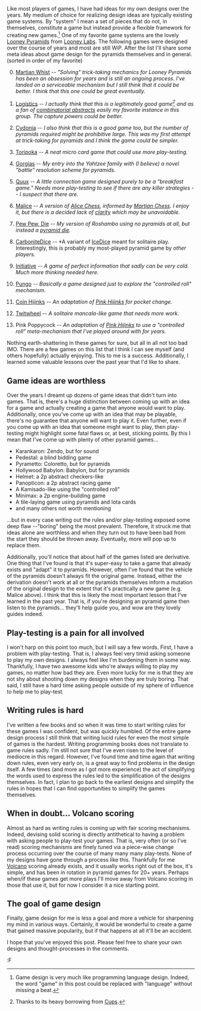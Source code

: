 Like most players of games, I have had ideas for my own designs over the years. My medium of choice for realizing design ideas are typically existing game systems. By "system" I mean a set of pieces that do not, in themselves, constitute a game but instead provide a flexible framework for creating new games.[^langdev] One of my favorite game systems are the lovely [Looney Pyramids](https://www.looneylabs.com/pyramids-home) from [Looney Labs](https://www.looneylabs.com/). The following games were designed over the course of years and most are still WiP. After the list I'll share some meta ideas about game design for the pyramids themselves and in general. (sorted in order of my favorite)

[^langdev]: Game design is very much like programming language design. Indeed, the word "game" in this post could be replaced with "language" without missing a beat.

 0. [Martian Whist](http://www.fogus.me/fun/spiel/martian-whist/index.html) -- *"Solving" trick-taking mechanics for Looney Pyramids has been an obsession for years and is still an ongoing process. I've landed on a serviceable mechanism but I still think that it could  be better. I think that this one could be great eventually.*

 1. [Logistics][l1] -- *I actually think that this is a legitimately good game[^c] and as a fan of [combinatorial abstracts](https://en.wikipedia.org/wiki/Abstract_strategy_game) easily my favorite instance in this group. The capture powers could be better.*

 2. [Cydonia][l2] -- *I also think that this is a good game too, but the number of pyramids required might be prohibitive large. This was my first attempt at trick-taking for pyramids and I think the game could be simpler.*
	
 3. [Toripoka][l3] -- *A neat micro card game that could use more play-testing.*

 4. [Gorgias][l4] -- *My entry into the Yahtzee family with (I believe) a novel "battle" resolution scheme for pyramids.*
	
 5. [Quux][l5] -- *A little connection game designed purely to be a "breakfast game." Needs more play-testing to see if there are any killer strategies -- I suspect that there are.*
 
 6. [Malice][l6] -- *A version of [Alice Chess](https://en.wikipedia.org/wiki/Alice_chess), informed by [Martian Chess](https://www.looneylabs.com/rules/martian-chess).  I enjoy it, but there is a decided lack of [clarity][lc] which may be unavoidable.*

 7. [Pew Pew, Die][l7] -- *My version of Roshambo using no pyramids at all, but instead a [pyramid die](https://www.looneylabs.com/pyramids-equipment).*
	
 8. [CarboniteDice][l8] -- *A variant of [IceDice](https://www.looneylabs.com/games/icedice) meant for solitaire play. Interestingly, this is probably my most-played pyramid game by *other players*.
 
 9. [Initiative][l9] -- *A game of perfect information that sadly can be very cold. Much more thinking needed here.*
 
 10. [Pungo][l10] -- *Basically a game designed just to explore the "controlled roll" mechanism.*
	
 11. [Coin Hijinks][l11] -- *An adaptation of [Pink Hijinks](https://www.looneylabs.com/games/pink-hijinks) for pocket change.*

 12. [Twitwheel](http://www.fogus.me/fun/spiel/twitwheel/index.html) -- *A solitaire mancala-like game that needs more work.*

 13. Pink Poppycock -- *An adaptation of [Pink Hijinks](https://www.looneylabs.com/games/pink-hijinks) to use a "controlled roll" meta-mechanism that I've played around with for years.*

Nothing earth-shattering in these games for sure, but all in all not too bad IMO.  There are a few games on this list that I think I can see myself (and others hopefully) actually enjoying.  This to me is a success.  Additionally, I learned some valuable lessons over the past year that I'd like to share.

[l1]: http://fogus.me/fun/spiel/logistics/
[l2]: http://fogus.me/fun/spiel/cydonia
[l3]: http://fogus.me/fun/spiel/toripoka/
[l4]: http://fogus.me/fun/spiel/gorgias
[l5]: http://fogus.me/fun/spiel/quux/
[l6]: https://github.com/fogus/spiel/blob/master/pyramidenspiel/malice/README.markdown
[l7]: http://fogus.me/fun/spiel/pewpewdie/
[l8]: http://icehousegames.org/wiki/index.php?title=CarboniteDice
[l9]: http://icehousegames.org/wiki/index.php?title=Initiative
[l10]: http://icehousegames.org/wiki/index.php?title=Pungo
[l11]: https://github.com/fogus/spiel/blob/master/taschenspiele/coin-hijinks/README.markdown
[l12]: http://looneylabs.ning.com/forum/topics/pink-poppycock
[lc]: http://www.cameronius.com/games/shibumi/browne-elegance-5.pdf

## Game ideas are worthless

Over the years I dreamt up dozens of game ideas that didn't turn into games.  That is, there's a huge distinction between coming up with an idea for a game and actually creating a game that anyone would want to play.  Additionally, once you've come up with an idea that may be playable, there's no guarantee that anyone will want to play it.  Even further, even if you come up with an idea that someone might want to play, then play-testing might highlight some fatal flaws or, at best, sticking points.  By this I mean that I've come up with plenty of other pyramid games...

 * Karankaron: Zendo, but for sound
 * Pedestal: a blind bidding game
 * Pyrametto: Coloretto, but for pyramids
 * Hollywood Babylon: Babylon, but for pyramids
 * Helmet: a 2p abstract checkers-like
 * Panopticon: a 2p abstract racing game
 * A Kamisado-like using the "controlled roll"
 * Minimax: a 2p engine-building game
 * A tile-laying game using pyramids and Iota cards
 * and many others not worth mentioning

...but in every case writing out the rules and/or play-testing exposed some deep flaw --"boring" being the most prevalent.  Therefore, it struck me that ideas alone are worthless and when they turn out to have been bad from the start they should be thrown away.  Eventually, more will pop up to replace them.

Additionally, you'll notice that about half of the games listed are derivative.  One thing that I've found is that it's super-easy to take a game that already exists and "adapt" it to pyramids.  However, often I've found that the vehicle of the pyramids doesn't always fit the original game.  Instead, either the derivation doesn't work at all or the pyramids themselves inform a mutation of the original design to the extent that it's practically a new game (e.g. Malice above).  I think that this is likely the most important lesson that I've learned in the past year.  That is, if you're designing an pyramid game then listen to the pyramids... they'll help guide you, and wow are they lovely guides indeed.

## Play-testing is a pain for all involved

I won't harp on this point too much, but I will say a few words.  First, I have a problem with play-testing.  That is, I always feel very timid asking someone to play my own designs.  I always feel like I'm burdening them in some way.  Thankfully, I have two awesome kids who're always willing to play my games, no matter how bad they are.  Even more lucky for me is that they are not shy about shooting down my designs when they are truly boring.  That said, I still have a hard time asking people outside of my sphere of influence to help me to play-test.

## Writing rules is hard

I've written a few books and so when it was time to start writing rules for these games I was confident, but was quickly humbled.  Of the entire game design process I still think that writing lucid rules for even the most simple of games is the hardest.  Writing programming books does not translate to game rules sadly. I'm still not sure that I've even risen to the level of mediocre in this regard.  However, I've found time and time again that writing down rules, even very early on, is a great way to find problems in the design itself.  A few times (and more as I got more experience) the act of simplifying the words used to express the rules led to the simplification of the designs themselves.  In fact, I plan to go back to the earliest designs and simplify the rules in hopes that I can find opportunities to simplify the games themselves.

## When in doubt... Volcano scoring

Almost as hard as writing rules is coming up with fair scoring mechanisms.  Indeed, devising solid scoring is directly antithetical to having a problem with asking people to play-test your games.  That is, very often (or so I've read) scoring mechanisms are finely tuned via a piece-wise change process occurring over the course of many many many play-tests.  None of my designs have gone through a process like this.  Thankfully for me [Volcano](https://www.looneylabs.com/content/volcano) scoring already exists, and it usually works right out of the box, it's simple, and has been in rotation in pyramid games for 20+ years.  Perhaps when/if these games get more plays I'll move away from Volcano scoring in those that use it, but for now I consider it a nice starting point.

## The goal of game design

Finally, game design for me is less a goal and more a vehicle for sharpening my mind in various ways. Certainly, it would be wonderful to create a game that gained massive popularity, but if that happens at all it'll be an accident. 

I hope that you've enjoyed this post. Please feel free to share your own designs and thought-processes in the comments.

:F

[^c]: Thanks to its heavy borrowing from [Cups](http://boardgamegeek.com/boardgame/19916/cups).
